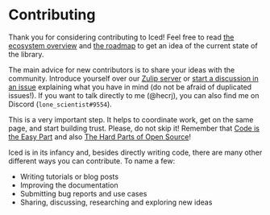 # Contributing

Thank you for considering contributing to Iced! Feel free to read [the ecosystem overview] and [the roadmap] to get an idea of the current state of the library.

The main advice for new contributors is to share your ideas with the community. Introduce yourself over our [Zulip server] or [start a discussion in an issue](https://github.com/hecrj/iced/issues) explaining what you have in mind (do not be afraid of duplicated issues!). If you want to talk directly to me (@hecrj), you can also find me on Discord (`lone_scientist#9554`).

This is a very important step. It helps to coordinate work, get on the same page, and start building trust. Please, do not skip it! Remember that [Code is the Easy Part] and also [The Hard Parts of Open Source]!

Iced is in its infancy and, besides directly writing code, there are many other different ways you can contribute. To name a few:

- Writing tutorials or blog posts
- Improving the documentation
- Submitting bug reports and use cases
- Sharing, discussing, researching and exploring new ideas

[the ecosystem overview]: ECOSYSTEM.md
[the roadmap]: ROADMAP.md
[Zulip server]: https://iced.zulipchat.com/
[Code is the Easy Part]: https://youtu.be/DSjbTC-hvqQ?t=845
[The Hard Parts of Open Source]: https://www.youtube.com/watch?v=o_4EX4dPppA
